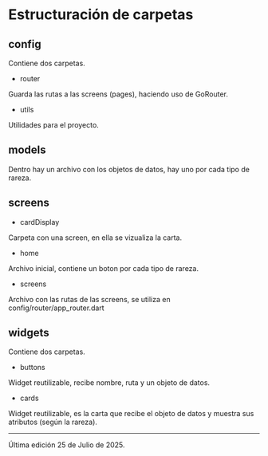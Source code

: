 
# Estructuración de carpetas

## config 
Contiene dos carpetas.
- router

Guarda las rutas a las screens (pages), haciendo uso de GoRouter.

- utils

Utilidades para el proyecto.

## models

Dentro hay un archivo con los objetos de datos, hay uno por cada tipo de rareza.

## screens

- cardDisplay 

Carpeta con una screen, en ella se vizualiza la carta.

- home 

Archivo inicial, contiene un boton por cada tipo de rareza. 

- screens

Archivo con las rutas de las screens, se utiliza en config/router/app_router.dart

## widgets

Contiene dos carpetas.

- buttons 

Widget reutilizable, recibe nombre, ruta y un objeto de datos.

- cards

Widget reutilizable, es la carta que recibe el objeto de datos y muestra sus atributos (según la rareza).

---

Última edición 25 de Julio de 2025.
